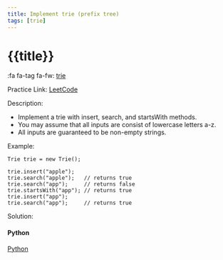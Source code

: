 ```yaml
---
title: Implement trie (prefix tree)
tags: [trie]
---
```


# {{title}}

:fa fa-tag fa-fw: [trie]({{tagspath}}/trie)

Practice Link: [LeetCode](https://leetcode.com/problems/implement-trie-prefix-tree/)

Description:

- Implement a trie with insert, search, and startsWith methods.
- You may assume that all inputs are consist of lowercase letters a-z.
- All inputs are guaranteed to be non-empty strings.

Example:

```text
Trie trie = new Trie();

trie.insert("apple");
trie.search("apple");   // returns true
trie.search("app");     // returns false
trie.startsWith("app"); // returns true
trie.insert("app");
trie.search("app");     // returns true
```

Solution:

<!-- tabs:start -->
#### **Python**

[Python](../pycode/trie/implement-trie-prefix-tree.py ':include :type=code')
<!-- tabs:end -->
